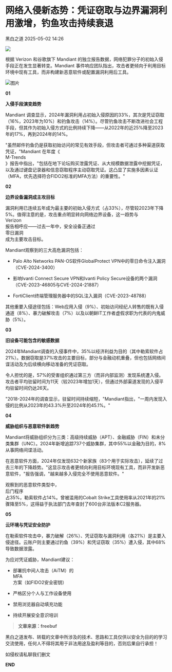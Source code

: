 #  网络入侵新态势：凭证窃取与边界漏洞利用激增，钓鱼攻击持续衰退   
 黑白之道   2025-05-02 14:26  
  
![](https://mmbiz.qpic.cn/mmbiz_gif/3xxicXNlTXLicwgPqvK8QgwnCr09iaSllrsXJLMkThiaHibEntZKkJiaicEd4ibWQxyn3gtAWbyGqtHVb0qqsHFC9jW3oQ/640?wx_fmt=gif "")  
  
根据 Verizon 和谷歌旗下 Mandiant 的独立报告数据，网络犯罪分子的初始入侵手段正在发生显著转变。Mandiant 事件响应团队指出，攻击者更倾向于利用目标环境中现有工具，而非构建新恶意软件或配置漏洞利用后工具。  
  
  
![图片](https://mmbiz.qpic.cn/mmbiz_png/qq5rfBadR3icbm1QXk9w6O9EM8c0VvZicmxvrChofEC046MFiaSFSJlqM2ChZ7wPCYf7icy71X68A70icrDBVELSRYg/640?wx_fmt=png&from=appmsg&wxfrom=13&tp=wxpic "")  
  
  
  
**01**  
  
  
  
**入侵手段演变趋势**  
  
  
Mandiant 调查显示，2024年漏洞利用占初始入侵原因的33%，其次是凭证窃取（16%，2023年为10%）和钓鱼攻击（14%）。尽管钓鱼攻击不断改进社会工程手段，但其作为初始入侵方式的比例持续下降——从2022年的近25%降至2023年的17%，再到2024年的14%。  
  
  
"虽然邮件钓鱼仍是获取初始访问的常见有效手段，但攻击者可通过多种渠道获取凭证，"Mandiant 在年度《  
M-Trends  
》报告中指出，"包括在地下论坛购买泄露凭证、从大规模数据泄露中挖掘凭证，以及通过键盘记录器和信息窃取程序主动窃取凭证。这凸显了实施多因素认证（MFA，优先选择符合FIDO2标准的MFA方法）的重要性。"  
  
  
**02**  
  
  
  
**边界设备漏洞成主攻目标**  
  
  
漏洞利用已连续五年成为最主要的初始入侵方式（占33%），尽管较2023年下降5%。值得注意的是，攻击重点明显转向网络边界设备，这一趋势与  
Verizon  
报告相呼应——过去一年中，安全设备正通过  
零日漏洞  
成为主要攻击目标。  
  
  
Mandiant观察到的三大高危漏洞包括：  
- Palo Alto Networks PAN-OS软件GlobalProtect VPN中的零日命令注入漏洞（CVE-2024-3400）  
  
- 影响Ivanti Connect Secure VPN和Ivanti Policy Secure设备的两个漏洞（CVE-2023-46805与CVE-2024-21887）  
  
- FortiClient终端管理服务器中的SQL注入漏洞（CVE-2023-48788）  
  
其他重要入侵途径包括：Web应用入侵（9%）、初始访问经纪人转售的既有入侵通道（8%）、暴力破解攻击（7%）以及以朝鲜IT工作者虚假求职为代表的内鬼威胁（5%）。  
  
  
**03**  
  
  
  
**旧设备可能包含的敏感数据**  
  
  
2024年Mandiant调查的入侵事件中，35%以经济利益为目的（其中勒索软件占21%）。数据窃取是37%攻击的主要目标，部分与金融动机重叠，但也包括网络间谍活动及为后续横向移动准备的凭证窃取。  
  
  
令人担忧的是，57%的受害组织通过第三方（而非内部监测）发现系统遭入侵。攻击者平均驻留时间为11天（较2023年增加1天），但通过外部渠道发现的入侵平均驻留时间仍达26天。  
  
  
"2018-2024年的调查显示，驻留时间持续缩短，"Mandiant指出，"一周内发现入侵的比例从2023年的43.3%升至2024年的45.1%。"  
  
  
**04**  
  
  
  
**威胁组织与恶意软件新趋势**  
  
  
Mandiant将威胁组织分为三类：高级持续威胁（APT）、金融威胁（FIN）和未分类集群（UNC）。2024年新增追踪737个威胁集群，其中55%以金融为目的，8%从事网络间谍活动。  
  
  
在恶意软件方面，2024年仅发现632个新家族（83个用于实际攻击），延续了过去三年的下降趋势。"这显示攻击者更倾向利用目标环境现有工具，而非开发新恶意软件，"报告强调，"越来越多入侵完全不使用恶意软件。"  
  
  
观察到的恶意软件类型中，  
后门程序  
占35%，勒索软件占14%。曾被滥用的Cobalt Strike工具使用率从2021年的21%骤降至5%，这得益于执法部门去年查封了600台非法版本C2服务器。  
  
  
**05**  
  
  
  
**云环境与凭证安全防护**  
  
  
在勒索软件攻击中，暴力破解（26%）、凭证窃取与漏洞利用（各21%）是主要入侵途径。云账户则主要通过钓鱼（39%）和凭证窃取（35%）遭入侵，其中68%导致数据泄露。  
  
  
为应对凭证威胁，Mandiant建议：  
- 部署抗中间人攻击（AiTM）的  
MFA  
方案（如FIDO2安全密钥）  
  
- 严格区分个人与工作设备使用  
  
- 禁用浏览器自动填充功能  
  
- 持续开展安全意识培训  
  
> **文章来源：freebuf**  
  
  
  
黑白之道发布、转载的文章中所涉及的技术、思路和工具仅供以安全为目的的学习交流使用，任何人不得将其用于非法用途及盈利等目的，否则后果自行承担！  
  
如侵权请私聊我们删文  
  
  
**END**  
  
  
